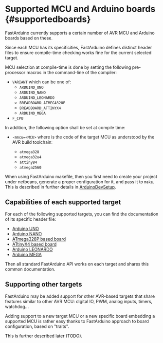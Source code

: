 Supported MCU and Arduino boards {#supportedboards}
================================

FastArduino currently supports a certain number of AVR MCU and Arduino boards based on these.

Since each MCU has its specificities, FastArduino defines distinct header files to ensure compile-time checking works fine for the current selected target.

MCU selection at compile-time is done by setting the following pre-processor macros in the command-line of the compiler:

- `VARIANT` which can be one of:
    - `ARDUINO_UNO`
    - `ARDUINO_NANO`
    - `ARDUINO_LEONARDO`
    - `BREADBOARD_ATMEGA328P`
    - `BREADBOARD_ATTINYX4`
    - `ARDUINO_MEGA`
- `F_CPU`

In addition, the following option shall be set at compile time:

- `-mmcu=<MCU>` where <MCU> is the code of the target MCU as understood by the AVR build toolchain:
    - `atmega328`
    - `atmega32u4`
    - `attiny84`
    - `atmega2560`

When using FastArduino makefile, then you first need to create your project under netbeans, generate a proper configuration for it, and pass it to `make`. This is described in further details in [ArduinoDevSetup](../../../ArduinoDevSetup.docx).

Capabilities of each supported target
-------------------------------------

For each of the following supported targets, you can find the documentation of its specific header file:

- [Arduino UNO](../boards/uno/namespaceboard.html)
- [Arduino NANO](../boards/nano/namespaceboard.html)
- [ATmega328P based board](../boards/atmega328/namespaceboard.html)
- [ATtinyX4 based board](../boards/attinyx4/namespaceboard.html)
- [Arduino LEONARDO](../boards/leonardo/namespaceboard.html)
- [Arduino MEGA](../boards/mega/namespaceboard.html)

Then all standard FastArduino API works on each target and shares this common documentation.

Supporting other targets
------------------------

FastArduino may be added support for other AVR-based targets that share features similar to other AVR MCU: digital IO, PWM, analog inputs, timers, watchdog...

Adding support to a new target MCU or a new specific board embedding a supported MCU is rather easy thanks to FastArduino approach to board configuration, based on "traits".

This is further described later (TODO).


